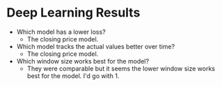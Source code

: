 # Deep Learning Results

- Which model has a lower loss?
  *  The closing price model.
- Which model tracks the actual values better over time?
  * The closing price model.
- Which window size works best for the model?
  * They were comparable but it seems the lower window size works best for the model. I'd go with 1.
